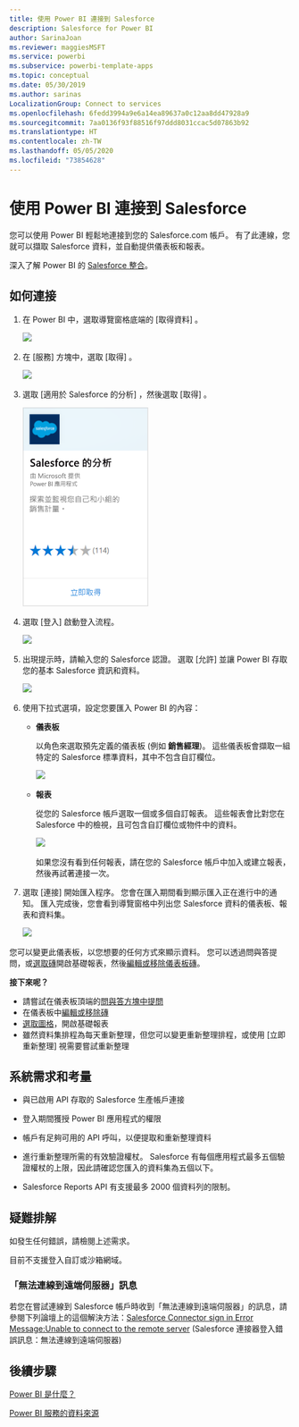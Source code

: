```yaml
---
title: 使用 Power BI 連接到 Salesforce
description: Salesforce for Power BI
author: SarinaJoan
ms.reviewer: maggiesMSFT
ms.service: powerbi
ms.subservice: powerbi-template-apps
ms.topic: conceptual
ms.date: 05/30/2019
ms.author: sarinas
LocalizationGroup: Connect to services
ms.openlocfilehash: 6fedd3994a9e6a14ea89637a0c12aa8dd47928a9
ms.sourcegitcommit: 7aa0136f93f88516f97ddd8031ccac5d07863b92
ms.translationtype: HT
ms.contentlocale: zh-TW
ms.lasthandoff: 05/05/2020
ms.locfileid: "73854628"
---
```

# <a name="connect-to-salesforce-with-power-bi"></a>使用 Power BI 連接到 Salesforce
您可以使用 Power BI 輕鬆地連接到您的 Salesforce.com 帳戶。 有了此連線，您就可以擷取 Salesforce 資料，並自動提供儀表板和報表。

深入了解 Power BI 的 [Salesforce 整合](https://powerbi.microsoft.com/integrations/salesforce)。

## <a name="how-to-connect"></a>如何連接
1. 在 Power BI 中，選取導覽窗格底端的 [取得資料]  。
   
   ![](media/service-connect-to-salesforce/pbi_getdata.png) 
2. 在 [服務]  方塊中，選取 [取得]  。
   
   ![](media/service-connect-to-salesforce/pbi_getservices.png) 
3. 選取 [適用於 Salesforce 的分析]  ，然後選取 [取得]  。  
   
   ![](media/service-connect-to-salesforce/salesforce.png)
4. 選取 [登入]  啟動登入流程。
   
    ![](media/service-connect-to-salesforce/dialog.png)
5. 出現提示時，請輸入您的 Salesforce 認證。 選取 [允許]  並讓 Power BI 存取您的基本 Salesforce 資訊和資料。
   
   ![](media/service-connect-to-salesforce/sf_authorize.png)
6. 使用下拉式選項，設定您要匯入 Power BI 的內容：
   
   * **儀表板**
     
     以角色來選取預先定義的儀表板 (例如 **銷售經理**)。 這些儀表板會擷取一組特定的 Salesforce 標準資料，其中不包含自訂欄位。
     
     ![](media/service-connect-to-salesforce/pbi_salesforcechooserole.png)
   * **報表**
     
     從您的 Salesforce 帳戶選取一個或多個自訂報表。 這些報表會比對您在 Salesforce 中的檢視，且可包含自訂欄位或物件中的資料。
     
     ![](media/service-connect-to-salesforce/pbi_salesforcereports.png)
     
     如果您沒有看到任何報表，請在您的 Salesforce 帳戶中加入或建立報表，然後再試著連接一次。

7. 選取 [連接]  開始匯入程序。 您會在匯入期間看到顯示匯入正在進行中的通知。 匯入完成後，您會看到導覽窗格中列出您 Salesforce 資料的儀表板、報表和資料集。
   
   ![](media/service-connect-to-salesforce/pbi_getdatasalesforcedash.png)

您可以變更此儀表板，以您想要的任何方式來顯示資料。 您可以透過問與答提問，或[選取磚](consumer/end-user-tiles.md)開啟基礎報表，然後[編輯或移除儀表板磚](service-dashboard-edit-tile.md)。

**接下來呢？**

* 請嘗試在儀表板頂端的[問與答方塊中提問](consumer/end-user-q-and-a.md)
* 在儀表板中[編輯或移除磚](service-dashboard-edit-tile.md)
* [選取圖格](service-dashboard-tiles.md)，開啟基礎報表
* 雖然資料集排程為每天重新整理，但您可以變更重新整理排程，或使用 [立即重新整理]  視需要嘗試重新整理

## <a name="system-requirements-and-considerations"></a>系統需求和考量

- 與已啟用 API 存取的 Salesforce 生產帳戶連接

- 登入期間獲授 Power BI 應用程式的權限

- 帳戶有足夠可用的 API 呼叫，以便提取和重新整理資料

- 進行重新整理所需的有效驗證權杖。 Salesforce 有每個應用程式最多五個驗證權杖的上限，因此請確認您匯入的資料集為五個以下。

- Salesforce Reports API 有支援最多 2000 個資料列的限制。


## <a name="troubleshooting"></a>疑難排解

如發生任何錯誤，請檢閱上述需求。 

目前不支援登入自訂或沙箱網域。

### <a name="unable-to-connect-to-the-remote-server-message"></a>「無法連線到遠端伺服器」訊息

若您在嘗試連線到 Salesforce 帳戶時收到「無法連線到遠端伺服器」的訊息，請參閱下列論壇上的這個解決方法：[Salesforce Connector sign in Error Message:Unable to connect to the remote server](https://www.outsystems.com/forums/Forum_TopicView.aspx?TopicId=17674&TopicName=log-in-error-message-unable-to-connect-to-the-remote-server&) (Salesforce 連接器登入錯誤訊息：無法連線到遠端伺服器)


## <a name="next-steps"></a>後續步驟
[Power BI 是什麼？](fundamentals/power-bi-overview.md)

[Power BI 服務的資料來源](service-get-data.md)

